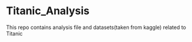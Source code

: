 # Titanic_Analysis
 This repo contains analysis file and datasets(taken from kaggle) related to Titanic
